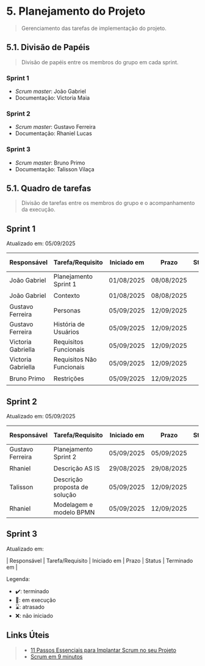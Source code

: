 # 5. Planejamento do Projeto

> Gerenciamento das tarefas de implementação do projeto.

## 5.1. Divisão de Papéis

> Divisão de papéis entre os membros do grupo em cada sprint. 

### Sprint 1
- _Scrum master_: João Gabriel
- Documentação: Victoria Maia

### Sprint 2
- _Scrum master_: Gustavo Ferreira
- Documentação: Rhaniel Lucas 

### Sprint 3
- _Scrum master_: Bruno Primo
- Documentação: Talisson Vilaça

## 5.1. Quadro de tarefas

> Divisão de tarefas entre os membros do grupo e o acompanhamento da execução.

## Sprint 1

Atualizado em: 05/09/2025

| Responsável   | Tarefa/Requisito | Iniciado em    | Prazo      | Status | Terminado em    |
| :----         |    :----         |      :----:    | :----:     | :----: | :----:          |
| João Gabriel      | Planejamento Sprint 1 | 01/08/2025     | 08/08/2025 | ✔️    | 08/08/2005      |
| João Gabriel      | Contexto | 01/08/2025     | 08/08/2025 | ✔️    | 08/08/2005      |
| Gustavo Ferreira       | Personas  | 05/09/2025  | 12/09/2025 | ✔️ | 05/09/2025 |            
| Gustavo Ferreira       | História de Usuários  |    05/09/2025  | 12/09/2025 | ✔️ |05/09/2025  |       
| Victoria Gabriella    | Requisitos Funcionais | 05/09/2025  | 12/09/2025 | ✔️ | 05/09/2025 |  
| Victoria Gabriella    | Requisitos Não Funcionais | 05/09/2025  | 12/09/2025 | ✔️ | 05/09/2025 |  
| Bruno Primo     | Restrições | 05/09/2025  | 12/09/2025 | ✔️  | 05/09/2025 |  

## Sprint 2

Atualizado em: 05/09/2025

| Responsável   | Tarefa/Requisito | Iniciado em    | Prazo      | Status | Terminado em    |
| :----         |    :----         |      :----:    | :----:     | :----: | :----:          |
| Gustavo Ferreira       | Planejamento Sprint 2  | 05/09/2025     | 05/09/2025  | ✔️    |   05/09/2025               |
| Rhaniel       | Descrição AS IS |  29/08/2025    | 29/08/2025 | ✔️         | 29/08/2025  |
| Talisson      | Descrição proposta de solução |  05/09/2025    | 12/09/2025 | ✔️       |  05/09/2025 |
| Rhaniel      | Modelagem e modelo BPMN |  05/09/2025    | 12/09/2025 | ✔️       | 05/09/2025  |

## Sprint 3

Atualizado em: 

| Responsável   | Tarefa/Requisito | Iniciado em    | Prazo      | Status | Terminado em    |

Legenda:
- ✔️: terminado
- 📝: em execução
- ⌛: atrasado
- ❌: não iniciado



## Links Úteis
> - [11 Passos Essenciais para Implantar Scrum no seu Projeto](https://mindmaster.com.br/scrum-11-passos/)
> - [Scrum em 9 minutos](https://www.youtube.com/watch?v=XfvQWnRgxG0)


